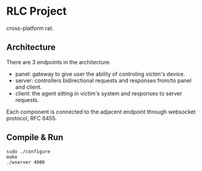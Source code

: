 # RLC Project

cross-platform rat.

## Architecture

There are 3 endpoints in the architecture. 

* panel: gateway to give user the ability of controling victim's device.
* server: controllers bidirectional requests and responses from/to panel and client.
* client: the agent sitting in victim's system and responses to server requests.

Each component is connected to the adjacent endpoint through websocket protocol, RFC 6455. 


## Compile & Run

    sudo ./configure
    make
    ./wserver 4000
